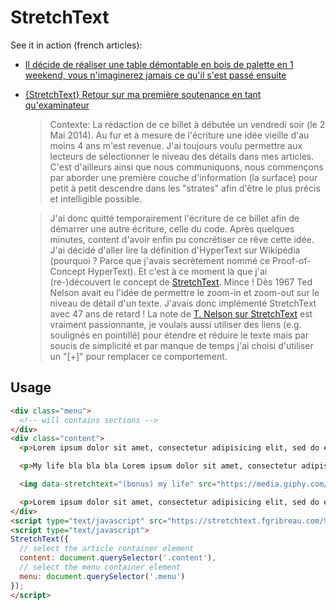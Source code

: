 StretchText
===========

See it in action (french articles):

- [Il décide de réaliser une table démontable en bois de palette en 1 weekend, vous n'imaginerez jamais ce qu'il s'est passé ensuite](http://blog.fgribreau.com/2017/08/il-decide-de-realiser-une-table-a-manger-en-bois-de-palette-en-un-weekend.html)
- [{StretchText} Retour sur ma première soutenance en tant qu'examinateur](http://blog.fgribreau.com/2014/05/fr-stretchtext-retour-sur-ma-premiere.html)

   > Contexte: La rédaction de ce billet à débutée un vendredi soir (le 2 Mai 2014). Au fur et à mesure de l'écriture une idée vieille d'au moins 4 ans m'est revenue. J'ai toujours voulu permettre aux lecteurs de sélectionner le niveau des détails dans mes articles. C'est d'ailleurs ainsi que nous communiquons, nous commençons par aborder une première couche d'information (la surface) pour petit à petit descendre dans les "strates" afin d'être le plus précis et intelligible possible.

   > J'ai donc quitté temporairement l'écriture de ce billet afin de démarrer une autre écriture, celle du code. Après quelques minutes, content d'avoir enfin pu concrétiser ce rêve cette idée. J'ai décidé d'aller lire la définition d'HyperText sur Wikipédia (pourquoi ? Parce que j'avais secrètement nommé ce Proof-of-Concept HyperText). Et c'est à ce moment là que j'ai (re-)découvert le concept de [StretchText](http://en.wikipedia.org/wiki/StretchText). Mince ! Dès 1967 Ted Nelson avait eu l'idée de permettre le zoom-in et zoom-out sur le niveau de détail d'un texte. J'avais donc implémenté StretchText avec 47 ans de retard ! La note de [T. Nelson sur StretchText](http://xanadu.com/XUarchive/htn8.tif) est vraiment passionnante, je voulais aussi utiliser des liens (e.g. soulignés en pointillé) pour étendre et réduire le texte mais par soucis de simplicité et par manque de temps j'ai choisi d'utiliser un "[+]" pour remplacer ce comportement.


## Usage

```html
<div class="menu">
  <!-- will contains sections -->
</div>
<div class="content">
  <p>Lorem ipsum dolor sit amet, consectetur adipisicing elit, sed do eiusmod tempor incididunt ut labore et dolore magna aliqua. Ut enim ad minim veniam<p data-stretchtext="(bonus) my life">, quis nostrud exercitation,</span> ullamco laboris nisi ut aliquip ex ea commodo consequat.<span data-stretchtext="(bonus) Plop"> Duis aute irure dolor in reprehenderit in voluptate velit esse cillum dolore eu fugiat nulla pariatur.</span> Excepteur sint occaecat cupidatat non proident, sunt in culpa qui officia deserunt mollit anim id est laborum.</p>

  <p>My life bla bla bla Lorem ipsum dolor sit amet, consectetur adipisicing elit, sed do eiusmod tempor incididunt ut labore et dolore magna aliqua. Ut enim ad minim veniam, quis nostrud exercitation ullamco laboris nisi ut aliquip ex ea commodo consequat. Duis aute irure dolor in reprehenderit in voluptate velit esse cillum dolore eu fugiat nulla pariatur. Excepteur sint occaecat cupidatat non proident, sunt in culpa qui officia deserunt mollit anim id est laborum.</p>

  <img data-stretchtext="(bonus) my life" src="https://media.giphy.com/media/48FhEMYGWji8/giphy.gif"/>

  <p>Lorem ipsum dolor sit amet, consectetur adipisicing elit, sed do eiusmod tempor incididunt ut labore et dolore magna aliqua. Ut enim ad minim veniam<p data-stretchtext="(bonus) my life">, quis nostrud exercitation,</span> ullamco laboris nisi ut aliquip ex ea commodo consequat.<span data-stretchtext="(bonus) Plop"> Duis aute irure dolor in reprehenderit in voluptate velit esse cillum dolore eu fugiat nulla pariatur.</span> Excepteur sint occaecat cupidatat non proident, sunt in culpa qui officia deserunt mollit anim id est laborum.</p>
</div>
<script type="text/javascript" src="https://stretchtext.fgribreau.com/StretchText.js"></script>
<script type="text/javascript">
StretchText({
  // select the article container element
  content: document.querySelector('.content'),
  // select the menu container element
  menu: document.querySelector('.menu')
});
</script>
```
